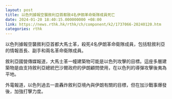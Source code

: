 ```yaml
---
layout: post
title: 以色列據報空襲敘利亞首都致4名伊朗革命衛隊成員死亡
date: 2024-01-20 18:40:15.000000000 +08:00
link: https://news.rthk.hk/rthk/ch/component/k2/1737066-20240120.htm
categories: rthk
---
```


以色列據報空襲敘利亞首都大馬士革，殺死4名伊朗革命衛隊成員，包括駐敘利亞的情報首長、副手和兩名革命衛隊成員。

敘利亞國營傳媒報道，大馬士革一幢建築物可能是以色列攻擊的目標。這座多層建築物是由支持敘利亞總統巴沙爾政府的伊朗顧問使用，在以色列的導彈攻擊後夷為平地。

外電報道，以色列過去一直轟炸敘利亞境內與伊朗有關的目標，但在加沙戰事爆發後，加強打擊力度。
